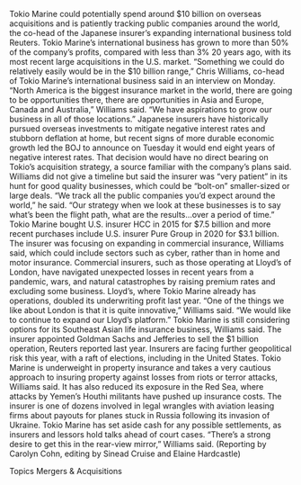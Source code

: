Tokio Marine could potentially spend around $10 billion on overseas acquisitions and is patiently tracking public companies around the world, the co-head of the Japanese insurer’s expanding international business told Reuters.
Tokio Marine’s international business has grown to more than 50% of the company’s profits, compared with less than 3% 20 years ago, with its most recent large acquisitions in the U.S. market.
“Something we could do relatively easily would be in the $10 billion range,” Chris Williams, co-head of Tokio Marine’s international business said in an interview on Monday.
“North America is the biggest insurance market in the world, there are going to be opportunities there, there are opportunities in Asia and Europe, Canada and Australia,” Williams said. “We have aspirations to grow our business in all of those locations.”
Japanese insurers have historically pursued overseas investments to mitigate negative interest rates and stubborn deflation at home, but recent signs of more durable economic growth led the BOJ to announce on Tuesday it would end eight years of negative interest rates.
That decision would have no direct bearing on Tokio’s acquisition strategy, a source familiar with the company’s plans said.
Williams did not give a timeline but said the insurer was “very patient” in its hunt for good quality businesses, which could be “bolt-on” smaller-sized or large deals.
“We track all the public companies you’d expect around the world,” he said. “Our strategy when we look at these businesses is to say what’s been the flight path, what are the results…over a period of time.”
Tokio Marine bought U.S. insurer HCC in 2015 for $7.5 billion and more recent purchases include U.S. insurer Pure Group in 2020 for $3.1 billion.
The insurer was focusing on expanding in commercial insurance, Williams said, which could include sectors such as cyber, rather than in home and motor insurance.
Commercial insurers, such as those operating at Lloyd’s of London, have navigated unexpected losses in recent years from a pandemic, wars, and natural catastrophes by raising premium rates and excluding some business.
Lloyd’s, where Tokio Marine already has operations, doubled its underwriting profit last year.
“One of the things we like about London is that it is quite innovative,” Williams said.
“We would like to continue to expand our Lloyd’s platform.”
Tokio Marine is still considering options for its Southeast Asian life insurance business, Williams said. The insurer appointed Goldman Sachs and Jefferies to sell the $1 billion operation, Reuters reported last year.
Insurers are facing further geopolitical risk this year, with a raft of elections, including in the United States.
Tokio Marine is underweight in property insurance and takes a very cautious approach to insuring property against losses from riots or terror attacks, Williams said.
It has also reduced its exposure in the Red Sea, where attacks by Yemen’s Houthi militants have pushed up insurance costs.
The insurer is one of dozens involved in legal wrangles with aviation leasing firms about payouts for planes stuck in Russia following its invasion of Ukraine.
Tokio Marine has set aside cash for any possible settlements, as insurers and lessors hold talks ahead of court cases.
“There’s a strong desire to get this in the rear-view mirror,” Williams said.
(Reporting by Carolyn Cohn, editing by Sinead Cruise and Elaine Hardcastle)

Topics
Mergers & Acquisitions
